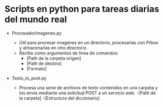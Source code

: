 # Scripts en python para tareas diarias del mundo real

- ProcesadorImagenes.py
    - Útil para procesar imagenes en un directorio, procesarlas con Pillow y almacenarlas en otro directorio. 
    - Recibe como argumentos de linea de comandos:
        - [Path de la carpeta origen] 
        - [Path de destino] 
        - [Formato]

- Texto_to_post.py
    - Procesa una serie de archivos de texto contenidos en una carpeta y los envía mediante una solicitud POST a un servicio web.
        -[Path de la carpeta]
        -[Estructura del diccionario]
